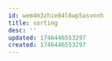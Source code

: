 ```yaml
---
id: wem4m3zhie84l6wp5asvnnh
title: sorting
desc: ''
updated: 1746446553297
created: 1746446553297
---
```

